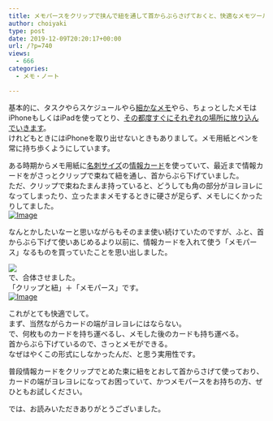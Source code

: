 ```yaml
---
title: メモパースをクリップで挟んで紐を通して首からぶらさげておくと、快適なメモツールに
author: choiyaki
type: post
date: 2019-12-09T20:20:17+00:00
url: /?p=740
views:
  - 666
categories:
  - メモ・ノート

---
```

基本的に、タスクやらスケジュールやら[細かなメモ][1]やら、ちょっとしたメモはiPhoneもしくはiPadを使ってとり、[その都度すぐにそれぞれの場所に放り込んでいきます][2]。  
けれどもときにはiPhoneを取り出せないときもありまして。メモ用紙とペンを常に持ち歩くようにしています。

ある時期からメモ用紙に[名刺サイズ][3]の[情報カード][4]を使っていて、最近まで情報カードをがさっとクリップで束ねて紐を通し、首からぶら下げていました。  
ただ、クリップで束ねたまんま持っていると、どうしても角の部分がヨレヨレになってしまったり、立ったままメモするときに硬さが足らず、メモしにくかったりしてました。  
[![Image][5]][6]

なんとかしたいなーと思いながらもそのまま使い続けていたのですが、ふと、首からぶら下げて使いあじめるより以前に、情報カードを入れて使う「メモパース」なるものを買っていたことを思い出しました。

<a href="https://www.amazon.co.jp/%E3%82%B3%E3%83%AC%E3%82%AF%E3%83%88-%E3%83%A1%E3%83%A2%E3%83%91%E3%83%BC%E3%82%B9-%E5%90%8D%E5%88%BA-%E7%99%BA%E7%A0%B2%E5%A1%A9%E3%83%93-CP-421-BK/dp/B00777T9C4/ref=as_li_ss_il?ie=UTF8&#038;linkCode=li2&#038;tag=choiyaki81-22&#038;linkId=614d40226d6f41e58f4a53c802163e71&#038;language=ja_JP" target="_blank" rel="noopener noreferrer"><img border="0" src="//ws-fe.amazon-adsystem.com/widgets/q?_encoding=UTF8&#038;ASIN=B00777T9C4&#038;Format=_SL160_&#038;ID=AsinImage&#038;MarketPlace=JP&#038;ServiceVersion=20070822&#038;WS=1&#038;tag=choiyaki81-22&#038;language=ja_JP" /></a><img loading="lazy" src="https://ir-jp.amazon-adsystem.com/e/ir?t=choiyaki81-22&#038;language=ja_JP&#038;l=li2&#038;o=9&#038;a=B00777T9C4" width="1" height="1" border="0" alt="" style="border:none !important; margin:0px !important;" />  
で、合体させました。  
「クリップと紐」＋「メモパース」です。  
[![Image][7]][8]

これがとても快適でして。  
まず、当然ながらカードの端がヨレヨレにはならない。  
で、何枚ものカードを持ち運べるし、メモした後のカードも持ち運べる。  
首からぶら下げているので、さっとメモができる。  
なぜはやくこの形式にしなかったんだ、と思う実用性です。

普段情報カードをクリップでとめた束に紐をとおして首からさげて使っており、カードの端がヨレヨレになってお困っていて、かつメモパースをお持ちの方、ぜひともお試しください。

では、お読みいただきありがとうございました。

 [1]: https://scrapbox.io/choiyaki-hondana/%E7%B4%B0%E3%81%8B%E3%81%AA%E3%83%A1%E3%83%A2
 [2]: https://choiyaki.com/?p=636
 [3]: https://scrapbox.io/choiyaki-hondana/%E5%90%8D%E5%88%BA%E3%82%B5%E3%82%A4%E3%82%BA
 [4]: https://scrapbox.io/choiyaki-hondana/%E6%83%85%E5%A0%B1%E3%82%AB%E3%83%BC%E3%83%89
 [5]: https://gyazo.com/26a1c16ffb3d9904b34cb6004aa7ba69/thumb/1000
 [6]: https://gyazo.com/26a1c16ffb3d9904b34cb6004aa7ba69
 [7]: https://gyazo.com/7e8a21f4813347ab60d0c4ae10ccb976/thumb/1000
 [8]: https://gyazo.com/7e8a21f4813347ab60d0c4ae10ccb976